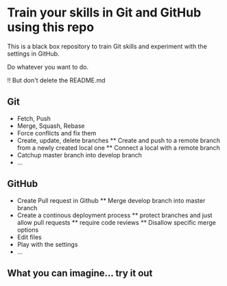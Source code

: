 # Train your skills in Git and GitHub using this repo

This is a black box repository to train Git skills and experiment with the settings in GitHub.

Do whatever you want to do.

:bangbang: But don't delete the README.md

## Git
* Fetch, Push
* Merge, Squash, Rebase
* Force conflicts and fix them
* Create, update, delete branches
** Create and push to a remote branch from a newly created local one
** Connect a local with a remote branch
* Catchup master branch into develop branch
* ...


## GitHub
* Create Pull request in Github
** Merge develop branch into master branch
* Create a continous deployment process
** protect branches and just allow pull requests
** require code reviews
** Disallow specific merge options
* Edit files
* Play with the settings
* ...

## What you can imagine... try it out
